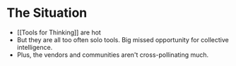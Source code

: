# The Situation

- [[Tools for Thinking]] are hot
- But they are all too often solo tools. Big missed opportunity for collective intelligence. 
- Plus, the vendors and communities aren't cross-pollinating much.
